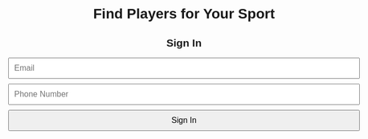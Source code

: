 <!DOCTYPE html>
<html lang="en">
<head>
  <meta charset="UTF-8" />
  <meta name="viewport" content="width=device-width, initial-scale=1.0"/>
  <title>Find Sports Players</title>
  <style>
    body {
      font-family: Arial, sans-serif;
      padding: 2rem;
      max-width: 700px;
      margin: auto;
    }
    h1, h2 {
      text-align: center;
    }
    form {
      display: grid;
      gap: 10px;
      margin-bottom: 30px;
    }
    input, button {
      padding: 10px;
      font-size: 1rem;
    }
    .event-card {
      border: 1px solid #ccc;
      border-radius: 12px;
      padding: 1rem;
      margin-bottom: 15px;
      box-shadow: 0 2px 5px rgba(0,0,0,0.1);
    }
    .event-card h3 {
      margin-top: 0;
    }
    #eventSection {
      display: none;
    }
    @media (max-width: 600px) {
      body {
        padding: 1rem;
      }
      input, button {
        font-size: 0.9rem;
      }
    }
  </style>
</head>
<body>

  <h1>Find Players for Your Sport</h1>

  <div id="signInSection">
    <h2>Sign In</h2>
    <form id="signInForm">
      <input type="email" id="email" placeholder="Email" required />
      <input type="tel" id="phone" placeholder="Phone Number" required />
      <button type="submit">Sign In</button>
    </form>
  </div>

  <div id="eventSection">
    <h2>Post an Event</h2>
    <form id="eventForm">
      <input type="text" id="sport" placeholder="Sport (e.g. Soccer, Basketball)" required />
      <input type="text" id="location" placeholder="Location" required />
      <label for="date"><strong>Date of the Event:</strong></label>
      <input type="date" id="date" required />
      <input type="time" id="time" required />
      <button type="submit">Post Event</button>
    </form>

    <h2>Event Stream</h2>
    <div id="eventsContainer"></div>
  </div>

  <script>
    const signInForm = document.getElementById('signInForm');
    const eventForm = document.getElementById('eventForm');
    const signInSection = document.getElementById('signInSection');
    const eventSection = document.getElementById('eventSection');
    const eventsContainer = document.getElementById('eventsContainer');

    let signedInUser = {};

    // Restrict past dates in date picker
    const dateInput = document.getElementById('date');
    const today = new Date().toISOString().split("T")[0];
    dateInput.setAttribute('min', today);

    signInForm.addEventListener('submit', function (e) {
      e.preventDefault();

      const email = document.getElementById('email').value;
      const phone = document.getElementById('phone').value;

      if (email && phone) {
        signedInUser = { email, phone };
        signInSection.style.display = 'none';
        eventSection.style.display = 'block';
      }
    });

    eventForm.addEventListener('submit', function (e) {
      e.preventDefault();

      const sport = document.getElementById('sport').value;
      const location = document.getElementById('location').value;
      const date = document.getElementById('date').value;
      const time = document.getElementById('time').value;

      const selectedDate = new Date(date);
      const now = new Date();
      now.setHours(0,0,0,0);

      if (selectedDate < now) {
        alert('Please select a date that is today or in the future.');
        return;
      }

      if (sport && location && date && time && signedInUser.email && signedInUser.phone) {
        const card = document.createElement('div');
        card.className = 'event-card';
        card.innerHTML = `
          <h3>${sport}</h3>
          <p><strong>Location:</strong> ${location}</p>
          <p><strong>Date:</strong> ${date}</p>
          <p><strong>Time:</strong> ${time}</p>
          <p><strong>Posted by:</strong> ${signedInUser.email} (${signedInUser.phone})</p>
        `;
        eventsContainer.appendChild(card);
        eventForm.reset();
      } else {
        alert('Please fill out all fields.');
      }
    });
  </script>
</body>
</html>
